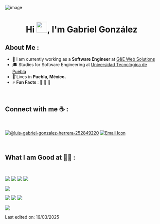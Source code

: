 ![image](https://github.com/user-attachments/assets/922b502c-50e9-428c-851e-8ba875bf31d8)<h1 align="center">Hi <img src="https://media.giphy.com/media/hvRJCLFzcasrR4ia7z/giphy.gif" width="35">, I'm Gabriel González</h1>


## About Me :

- 🏢 I am currently working as a **Software Engineer** at [G&E Web Solutions](https://gewebsolutions.com/)
- 🎓 Studies for Software Engineering at [Universidad Tecnológica de Puebla](https://www.utpuebla.edu.mx/)
- 🏡'Lives in **Puebla, México.**
- ⚡ **Fun Facts** : 🍕 🚞 🎥

<br>

## Connect with me ☕ :

<br>

[![@luis-gabriel-gonzalez-herrera-252849220](https://img.icons8.com/fluency/48/000000/linkedin.png "@luis-gabriel-gonzalez-herrera-252849220")](https://www.linkedin.com/in/luis-gabriel-gonzalez-herrera-252849220/)
[![Email Icon](https://img.icons8.com/fluency/48/000000/apple-mail.png)](mailto:luis899899@gmail.com)


<br>

## What I am Good at 🧑‍💻 :

<br>

<img src="https://img.icons8.com/color/48/000000/html-5--v1.png"/> <img src="https://img.icons8.com/color/48/000000/css3.png"/> <img src="https://img.icons8.com/color/48/000000/javascript--v1.png"/>  <img src="https://img.icons8.com/color/48/000000/angularjs.png"/>




 <img src="https://img.icons8.com/fluency/48/000000/wordpress.png"/>

<img src="https://img.icons8.com/color/48/000000/mysql-logo.png"/> <img src="https://img.icons8.com/color/48/000000/mongodb.png"/> <img src="https://img.icons8.com/color/48/000000/firebase.png"/>

<img src="https://img.icons8.com/color/48/000000/npm.png"/>

<br>


Last edited on: 16/03/2025
